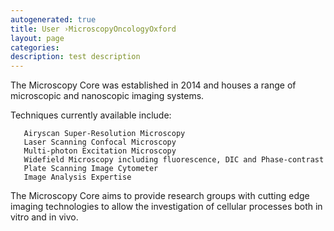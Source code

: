 ```yaml
---
autogenerated: true
title: User ›MicroscopyOncologyOxford
layout: page
categories: 
description: test description
---
```


The Microscopy Core was established in 2014 and houses a range of microscopic and nanoscopic imaging systems.

Techniques currently available include:

`   Airyscan Super-Resolution Microscopy`  
`   Laser Scanning Confocal Microscopy`  
`   Multi-photon Excitation Microscopy`  
`   Widefield Microscopy including fluorescence, DIC and Phase-contrast`  
`   Plate Scanning Image Cytometer`  
`   Image Analysis Expertise`

The Microscopy Core aims to provide research groups with cutting edge imaging technologies to allow the investigation of cellular processes both in vitro and in vivo.
